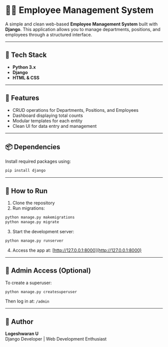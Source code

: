 # 👨‍💼 Employee Management System

A simple and clean web-based **Employee Management System** built with **Django**. This application allows you to manage departments, positions, and employees through a structured interface.

---

## 🔧 Tech Stack

- **Python 3.x**
- **Django**
- **HTML & CSS**

---

## 🧩 Features

- CRUD operations for Departments, Positions, and Employees
- Dashboard displaying total counts
- Modular templates for each entity
- Clean UI for data entry and management

---

## 📦 Dependencies

Install required packages using:

```bash
pip install django
```

---

## 🚀 How to Run

1. Clone the repository  
2. Run migrations:

```bash
python manage.py makemigrations
python manage.py migrate
```

3. Start the development server:

```bash
python manage.py runserver
```

4. Access the app at: [http://127.0.0.1:8000](http://127.0.0.1:8000)

---

## 🔐 Admin Access (Optional)

To create a superuser:

```bash
python manage.py createsuperuser
```

Then log in at: `/admin`

---

## 👤 Author

**Logeshwaran U**  
Django Developer | Web Development Enthusiast

